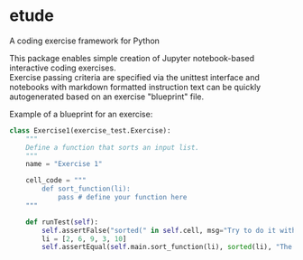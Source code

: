 # etude
A coding exercise framework for Python

This package enables simple creation of Jupyter notebook-based interactive coding exercises.<br>
Exercise passing criteria are specified via the unittest interface and notebooks with markdown formatted instruction text
can be quickly autogenerated based on an exercise "blueprint" file.

Example of a blueprint for an exercise:

``` python
class Exercise1(exercise_test.Exercise):
    """
    Define a function that sorts an input list.
    """
    name = "Exercise 1"

    cell_code = """
        def sort_function(li):
            pass # define your function here
    """

    def runTest(self):
        self.assertFalse("sorted(" in self.cell, msg="Try to do it without using 'sorted()'")
        li = [2, 6, 9, 3, 10]
        self.assertEqual(self.main.sort_function(li), sorted(li), "The list is not sorted.")
```

